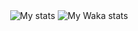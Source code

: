 
<p align="center">
<img align="center" src="https://github-readme-stats.vercel.app/api?username=Omar-Belghaouti&show_icons=true&theme=dark&hide_border=true&border_radius=20" alt="My stats" />
<img align="center" src="https://github-readme-stats.vercel.app/api/wakatime?username=Omar_Belghaouti&theme=dark&hide_border=true&border_radius=20&layout=compact" alt="My Waka stats" />
</p>
